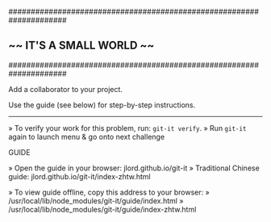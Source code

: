  #####################################################################
 ##                   ~~  IT'S A SMALL WORLD  ~~                    ##
 #####################################################################

  Add a collaborator to your project.

  Use the guide (see below) for step-by-step instructions.

  ---------------------------------------------------------------------

  » To verify your work for this problem, run: `git-it verify`.
  » Run `git-it` again to launch menu & go onto next challenge

  GUIDE

  » Open the guide in your browser: jlord.github.io/git-it
  » Traditional Chinese guide: jlord.github.io/git-it/index-zhtw.html

  » To view guide offline, copy this address to your browser:
  » /usr/local/lib/node_modules/git-it/guide/index.html
  » /usr/local/lib/node_modules/git-it/guide/index-zhtw.html
